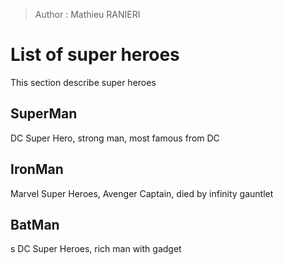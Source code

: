 > Author : Mathieu RANIERI

# List of super heroes

This section describe super heroes

## SuperMan

DC Super Hero, strong man, most famous from DC

## IronMan

Marvel Super Heroes, Avenger Captain, died by infinity gauntlet

## BatMan
s
DC Super Heroes, rich man with gadget


